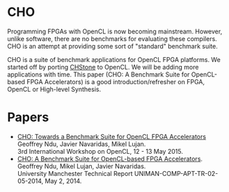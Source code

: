 CHO
=== 
Programming FPGAs with OpenCL is now becoming mainstream. However, unlike software, there are no benchmarks for evaluating these compilers. CHO is an attempt at providing  some sort of "standard" benchmark suite.

CHO is  a suite of benchmark applications for OpenCL FPGA platforms. We started off by porting [CHStone][chstone] to OpenCL. We will be adding more applications with time. This paper (CHO: A Benchmark Suite for OpenCL-based FPGA Accelerators) is a good introduction/refresher on FPGA, OpenCL or High-level Synthesis.

Papers
======
- [CHO: Towards a Benchmark Suite for OpenCL FPGA Accelerators][iwocl2015] <br>
  Geoffrey Ndu, Javier Navaridas, Mikel Lujan. <br>
  3rd International Workshop on OpenCL, 12 - 13 May 2015.  
- [CHO: A Benchmark Suite for OpenCL-based FPGA Accelerators][techreport1]. <br>
  Geoffrey Ndu, Mikel Lujan, Javier Navaridas. <br>
  University Manchester Technical Report UNIMAN-COMP-APT-TR-02-05-2014,
  May 2, 2014.

[iwocl2015]: https://www.escholar.manchester.ac.uk/uk-ac-man-scw:263819
[techreport1]: https://www.escholar.manchester.ac.uk/uk-ac-man-scw:228247
[chstone]:http://www.ertl.jp/chstone/
<script>
  (function(i,s,o,g,r,a,m){i['GoogleAnalyticsObject']=r;i[r]=i[r]||function(){
  (i[r].q=i[r].q||[]).push(arguments)},i[r].l=1*new Date();a=s.createElement(o),
  m=s.getElementsByTagName(o)[0];a.async=1;a.src=g;m.parentNode.insertBefore(a,m)
  })(window,document,'script','//www.google-analytics.com/analytics.js','ga');

  ga('create', 'UA-52519328-1', 'auto');
  ga('send', 'pageview');

</script>
